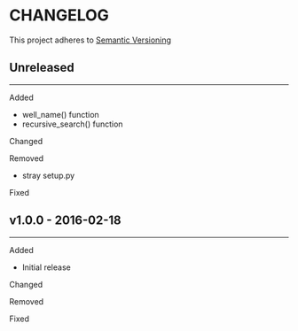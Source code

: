 # CHANGELOG

This project adheres to [Semantic Versioning](http://semver.org/)

## Unreleased
---
Added
- well_name() function
- recursive_search() function

Changed

Removed
- stray setup.py

Fixed

## v1.0.0 - 2016-02-18
---
Added
- Initial release

Changed

Removed

Fixed
